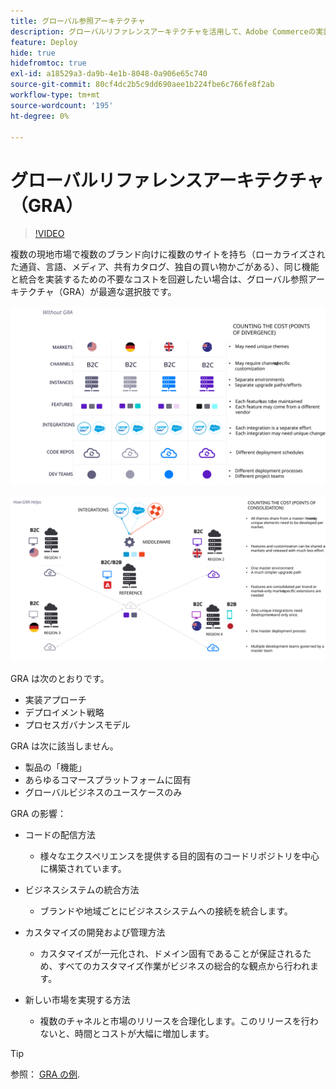 ```yaml
---
title: グローバル参照アーキテクチャ
description: グローバルリファレンスアーキテクチャを活用して、Adobe Commerceの実装を最大限に活用できます。
feature: Deploy
hide: true
hidefromtoc: true
exl-id: a18529a3-da9b-4e1b-8048-0a906e65c740
source-git-commit: 80cf4dc2b5c9dd690aee1b224fbe6c766fe8f2ab
workflow-type: tm+mt
source-wordcount: '195'
ht-degree: 0%

---
```



# グローバルリファレンスアーキテクチャ（GRA）

>[!VIDEO](https://video.tv.adobe.com/v/3410528/?quality=12&learn=on)

複数の現地市場で複数のブランド向けに複数のサイトを持ち（ローカライズされた通貨、言語、メディア、共有カタログ、独自の買い物かごがある）、同じ機能と統合を実装するための不要なコストを回避したい場合は、グローバル参照アーキテクチャ（GRA）が最適な選択肢です。

![アーキテクチャの相違のコストを説明する表](../../../assets/playbooks/divergent-architecture.svg)

![アーキテクチャの統合コストを説明する表](../../../assets/playbooks/consolidated-architecture.svg)

GRA は次のとおりです。

- 実装アプローチ
- デプロイメント戦略
- プロセスガバナンスモデル

GRA は次に該当しません。

- 製品の「機能」
- あらゆるコマースプラットフォームに固有
- グローバルビジネスのユースケースのみ

GRA の影響：

- コードの配信方法

   - 様々なエクスペリエンスを提供する目的固有のコードリポジトリを中心に構築されています。

- ビジネスシステムの統合方法

   - ブランドや地域ごとにビジネスシステムへの接続を統合します。

- カスタマイズの開発および管理方法

   - カスタマイズが一元化され、ドメイン固有であることが保証されるため、すべてのカスタマイズ作業がビジネスの総合的な観点から行われます。

- 新しい市場を実現する方法

   - 複数のチャネルと市場のリリースを合理化します。このリリースを行わないと、時間とコストが大幅に増加します。

>[!TIP]
>
>参照： [GRA の例](examples.md).
